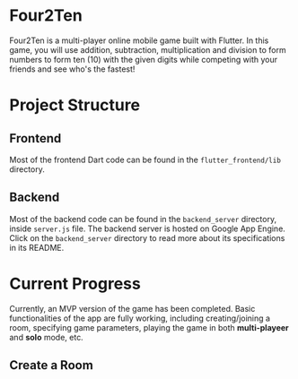# Four2Ten

Four2Ten is a multi-player online mobile game built with Flutter. In this game, you will use addition, subtraction, multiplication and division to form numbers to form ten (10) with the given digits while competing with your friends and see who's the fastest!

# Project Structure
## Frontend
Most of the frontend Dart code can be found in the `flutter_frontend/lib` directory.

## Backend
Most of the backend code can be found in the `backend_server` directory, inside `server.js` file.
The backend server is hosted on Google App Engine. Click on the `backend_server` directory to read more
about its specifications in its README. 

# Current Progress
Currently, an MVP version of the game has been completed. Basic functionalities of the app are fully working, including creating/joining a room, specifying game parameters, playing the game in both **multi-playeer** and **solo** mode, etc.

## Create a Room


